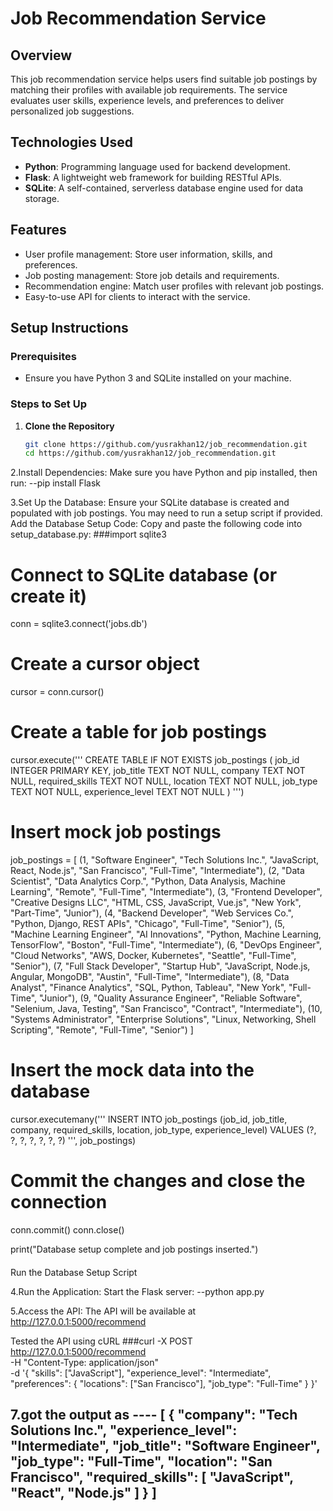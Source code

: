 # Job Recommendation Service

## Overview
This job recommendation service helps users find suitable job postings by 
matching their profiles with available job requirements. The service 
evaluates user skills, experience levels, and preferences to deliver 
personalized job suggestions.

## Technologies Used
- **Python**: Programming language used for backend development.
- **Flask**: A lightweight web framework for building RESTful APIs.
- **SQLite**: A self-contained, serverless database engine used for data 
storage.

## Features
- User profile management: Store user information, skills, and 
preferences.
- Job posting management: Store job details and requirements.
- Recommendation engine: Match user profiles with relevant job postings.
- Easy-to-use API for clients to interact with the service.

## Setup Instructions

### Prerequisites
- Ensure you have Python 3 and SQLite installed on your machine.

### Steps to Set Up
1. **Clone the Repository**
   ```bash
   git clone https://github.com/yusrakhan12/job_recommendation.git
   cd https://github.com/yusrakhan12/job_recommendation.git


2.Install Dependencies: Make sure you have Python and pip installed, then 
run:
--pip install Flask


3.Set Up the Database: Ensure your SQLite database is created and 
populated with job postings. You may need to run a setup script if provided.
Add the Database Setup Code: Copy and paste the following code into 
setup_database.py:
###import sqlite3

# Connect to SQLite database (or create it)
conn = sqlite3.connect('jobs.db')

# Create a cursor object
cursor = conn.cursor()

# Create a table for job postings
cursor.execute('''
CREATE TABLE IF NOT EXISTS job_postings (
    job_id INTEGER PRIMARY KEY,
    job_title TEXT NOT NULL,
    company TEXT NOT NULL,
    required_skills TEXT NOT NULL,
    location TEXT NOT NULL,
    job_type TEXT NOT NULL,
    experience_level TEXT NOT NULL
)
''')

# Insert mock job postings
job_postings = [
    (1, "Software Engineer", "Tech Solutions Inc.", "JavaScript, React, 
Node.js", "San Francisco", "Full-Time", "Intermediate"),
    (2, "Data Scientist", "Data Analytics Corp.", "Python, Data Analysis, 
Machine Learning", "Remote", "Full-Time", "Intermediate"),
    (3, "Frontend Developer", "Creative Designs LLC", "HTML, CSS, 
JavaScript, Vue.js", "New York", "Part-Time", "Junior"),
    (4, "Backend Developer", "Web Services Co.", "Python, Django, REST 
APIs", "Chicago", "Full-Time", "Senior"),
    (5, "Machine Learning Engineer", "AI Innovations", "Python, Machine 
Learning, TensorFlow", "Boston", "Full-Time", "Intermediate"),
    (6, "DevOps Engineer", "Cloud Networks", "AWS, Docker, Kubernetes", 
"Seattle", "Full-Time", "Senior"),
    (7, "Full Stack Developer", "Startup Hub", "JavaScript, Node.js, 
Angular, MongoDB", "Austin", "Full-Time", "Intermediate"),
    (8, "Data Analyst", "Finance Analytics", "SQL, Python, Tableau", "New 
York", "Full-Time", "Junior"),
    (9, "Quality Assurance Engineer", "Reliable Software", "Selenium, 
Java, Testing", "San Francisco", "Contract", "Intermediate"),
    (10, "Systems Administrator", "Enterprise Solutions", "Linux, 
Networking, Shell Scripting", "Remote", "Full-Time", "Senior")
]

# Insert the mock data into the database
cursor.executemany('''
INSERT INTO job_postings (job_id, job_title, company, required_skills, 
location, job_type, experience_level)
VALUES (?, ?, ?, ?, ?, ?, ?)
''', job_postings)

# Commit the changes and close the connection
conn.commit()
conn.close()

print("Database setup complete and job postings inserted.")
####
Run the Database Setup Script


4.Run the Application: Start the Flask server:
--python app.py


5.Access the API: The API will be available at 
http://127.0.0.1:5000/recommend

Tested the API using cURL
###curl -X POST http://127.0.0.1:5000/recommend \
-H "Content-Type: application/json" \
-d '{
    "skills": ["JavaScript"],
    "experience_level": "Intermediate",
    "preferences": {
        "locations": ["San Francisco"],
        "job_type": "Full-Time"
    }
}'
####
7.got the output as ----
[
  {
    "company": "Tech Solutions Inc.",
    "experience_level": "Intermediate",
    "job_title": "Software Engineer",
    "job_type": "Full-Time",
    "location": "San Francisco",
    "required_skills": [
      "JavaScript",
      "React",
      "Node.js"
    ]
  }
]
----
